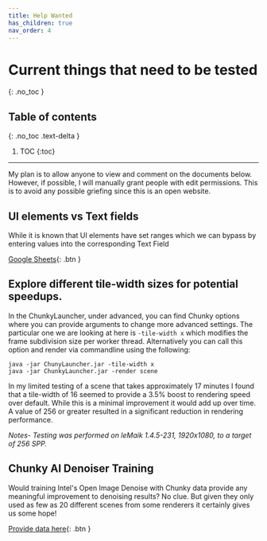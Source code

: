 ```yaml
---
title: Help Wanted
has_children: true
nav_order: 4
---
```


# Current things that need to be tested
{: .no_toc }

## Table of contents
{: .no_toc .text-delta }

1. TOC
{:toc}

---

My plan is to allow anyone to view and comment on the documents below. However, if possible, I will manually grant people with edit permissions. This is to avoid any possible griefing since this is an open website.

## UI elements vs Text fields

While it is known that UI elements have set ranges which we can bypass by entering values into the corresponding Text Field


[Google Sheets](https://docs.google.com/spreadsheets/d/1fB3Q1JCaSUM3yKJzXHkiPb_PFtIOczlWlvZLlQjs1nI/edit?usp=sharing){: .btn }

## Explore different tile-width sizes for potential speedups.

In the ChunkyLauncher, under advanced, you can find Chunky options where you can provide arguments to change more advanced settings. The particular one we are looking at here is `-tile-width x` which modifies the frame subdivision size per worker thread. Alternatively you can call this option and render via commandline using the following:

```
java -jar ChunyLauncher.jar -tile-width x
java -jar ChunkyLauncher.jar -render scene
```

In my limited testing of a scene that takes approximately 17 minutes I found that a tile-width of 16 seemed to provide a 3.5% boost to rendering speed over default. While this is a minimal improvement it would add up over time. A value of 256 or greater resulted in a significant reduction in rendering performance.

*Notes- Testing was performed on leMaik 1.4.5-231, 1920x1080, to a target of 256 SPP.*

## Chunky AI Denoiser Training

Would training Intel's Open Image Denoise with Chunky data provide any meaningful improvement to denoising results? No clue. But given they only used as few as 20 different scenes from some renderers it certainly gives us some hope!

[Provide data here](https://github.com/jackjt8/chunky_aidn_training){: .btn }

